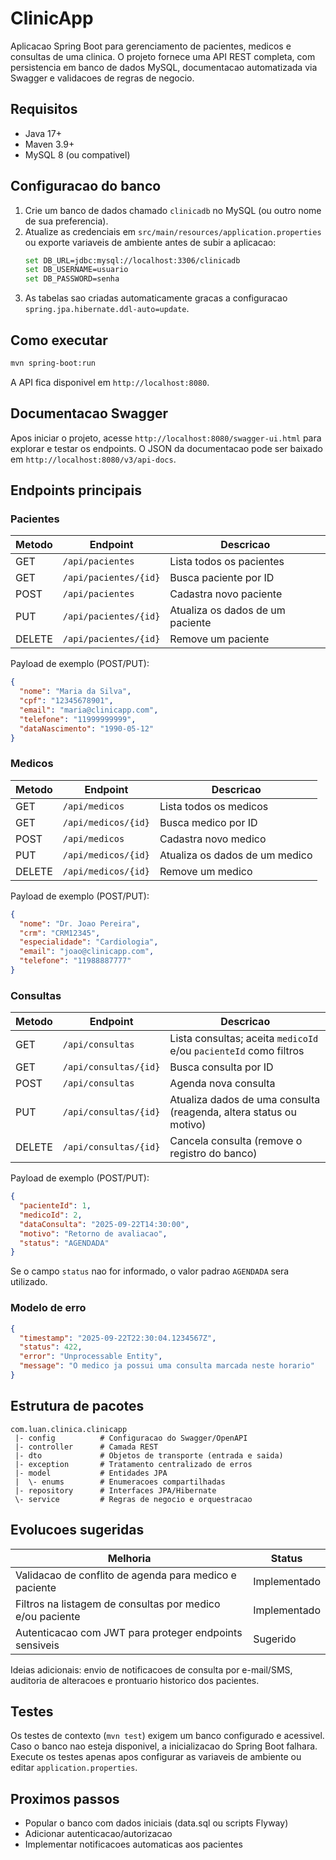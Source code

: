 # ClinicApp

Aplicacao Spring Boot para gerenciamento de pacientes, medicos e consultas de uma clinica. O projeto fornece uma API REST completa, com persistencia em banco de dados MySQL, documentacao automatizada via Swagger e validacoes de regras de negocio.

## Requisitos

- Java 17+
- Maven 3.9+
- MySQL 8 (ou compativel)

## Configuracao do banco

1. Crie um banco de dados chamado `clinicadb` no MySQL (ou outro nome de sua preferencia).
2. Atualize as credenciais em `src/main/resources/application.properties` ou exporte variaveis de ambiente antes de subir a aplicacao:
   ```bash
   set DB_URL=jdbc:mysql://localhost:3306/clinicadb
   set DB_USERNAME=usuario
   set DB_PASSWORD=senha
   ```
3. As tabelas sao criadas automaticamente gracas a configuracao `spring.jpa.hibernate.ddl-auto=update`.

## Como executar

```bash
mvn spring-boot:run
```

A API fica disponivel em `http://localhost:8080`.

## Documentacao Swagger

Apos iniciar o projeto, acesse `http://localhost:8080/swagger-ui.html` para explorar e testar os endpoints. O JSON da documentacao pode ser baixado em `http://localhost:8080/v3/api-docs`.

## Endpoints principais

### Pacientes

| Metodo | Endpoint              | Descricao                            |
| ------ | --------------------- | ------------------------------------ |
| GET    | `/api/pacientes`      | Lista todos os pacientes             |
| GET    | `/api/pacientes/{id}` | Busca paciente por ID                |
| POST   | `/api/pacientes`      | Cadastra novo paciente               |
| PUT    | `/api/pacientes/{id}` | Atualiza os dados de um paciente     |
| DELETE | `/api/pacientes/{id}` | Remove um paciente                   |

Payload de exemplo (POST/PUT):
```json
{
  "nome": "Maria da Silva",
  "cpf": "12345678901",
  "email": "maria@clinicapp.com",
  "telefone": "11999999999",
  "dataNascimento": "1990-05-12"
}
```

### Medicos

| Metodo | Endpoint            | Descricao                        |
| ------ | ------------------- | -------------------------------- |
| GET    | `/api/medicos`      | Lista todos os medicos           |
| GET    | `/api/medicos/{id}` | Busca medico por ID              |
| POST   | `/api/medicos`      | Cadastra novo medico             |
| PUT    | `/api/medicos/{id}` | Atualiza os dados de um medico   |
| DELETE | `/api/medicos/{id}` | Remove um medico                 |

Payload de exemplo (POST/PUT):
```json
{
  "nome": "Dr. Joao Pereira",
  "crm": "CRM12345",
  "especialidade": "Cardiologia",
  "email": "joao@clinicapp.com",
  "telefone": "11988887777"
}
```

### Consultas

| Metodo | Endpoint               | Descricao                                                                 |
| ------ | ---------------------- | ------------------------------------------------------------------------- |
| GET    | `/api/consultas`       | Lista consultas; aceita `medicoId` e/ou `pacienteId` como filtros         |
| GET    | `/api/consultas/{id}`  | Busca consulta por ID                                                     |
| POST   | `/api/consultas`       | Agenda nova consulta                                                      |
| PUT    | `/api/consultas/{id}`  | Atualiza dados de uma consulta (reagenda, altera status ou motivo)        |
| DELETE | `/api/consultas/{id}`  | Cancela consulta (remove o registro do banco)                             |

Payload de exemplo (POST/PUT):
```json
{
  "pacienteId": 1,
  "medicoId": 2,
  "dataConsulta": "2025-09-22T14:30:00",
  "motivo": "Retorno de avaliacao",
  "status": "AGENDADA"
}
```

Se o campo `status` nao for informado, o valor padrao `AGENDADA` sera utilizado.

### Modelo de erro

```json
{
  "timestamp": "2025-09-22T22:30:04.1234567Z",
  "status": 422,
  "error": "Unprocessable Entity",
  "message": "O medico ja possui uma consulta marcada neste horario"
}
```

## Estrutura de pacotes

```
com.luan.clinica.clinicapp
 |- config          # Configuracao do Swagger/OpenAPI
 |- controller      # Camada REST
 |- dto             # Objetos de transporte (entrada e saida)
 |- exception       # Tratamento centralizado de erros
 |- model           # Entidades JPA
 |  \- enums        # Enumeracoes compartilhadas
 |- repository      # Interfaces JPA/Hibernate
 \- service         # Regras de negocio e orquestracao
```

## Evolucoes sugeridas

| Melhoria                                                   | Status        |
| --------------------------------------------------------- | ------------- |
| Validacao de conflito de agenda para medico e paciente    | Implementado  |
| Filtros na listagem de consultas por medico e/ou paciente | Implementado  |
| Autenticacao com JWT para proteger endpoints sensiveis    | Sugerido      |

Ideias adicionais: envio de notificacoes de consulta por e-mail/SMS, auditoria de alteracoes e prontuario historico dos pacientes.

## Testes

Os testes de contexto (`mvn test`) exigem um banco configurado e acessivel. Caso o banco nao esteja disponivel, a inicializacao do Spring Boot falhara. Execute os testes apenas apos configurar as variaveis de ambiente ou editar `application.properties`.

## Proximos passos

- Popular o banco com dados iniciais (data.sql ou scripts Flyway)
- Adicionar autenticacao/autorizacao
- Implementar notificacoes automaticas aos pacientes
